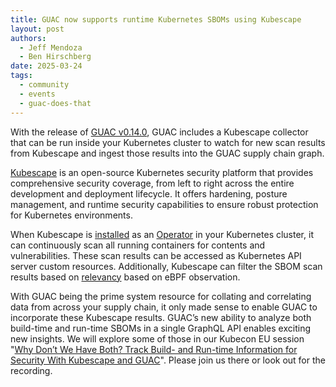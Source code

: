 ```yaml
---
title: GUAC now supports runtime Kubernetes SBOMs using Kubescape
layout: post
authors:
  - Jeff Mendoza
  - Ben Hirschberg
date: 2025-03-24
tags:
  - community
  - events
  - guac-does-that
---
```


With the release of [GUAC
v0.14.0](https://github.com/guacsec/guac/releases/tag/v0.14.0), GUAC includes a
Kubescape collector that can be run inside your Kubernetes cluster to watch for
new scan results from Kubescape and ingest those results into the GUAC supply
chain graph.

[Kubescape](https://kubescape.io/) is an open-source Kubernetes security
platform that provides comprehensive security coverage, from left to right
across the entire development and deployment lifecycle. It offers hardening,
posture management, and runtime security capabilities to ensure robust
protection for Kubernetes environments.

When Kubescape is [installed](https://kubescape.io/docs/install-operator/) as
an [Operator](https://kubernetes.io/docs/concepts/extend-kubernetes/operator/)
in your Kubernetes cluster, it can continuously scan all running containers for
contents and vulnerabilities. These scan results can be accessed as Kubernetes
API server custom resources. Additionally, Kubescape can filter the SBOM scan
results based on [relevancy](https://kubescape.io/docs/operator/relevancy/)
based on eBPF observation.

With GUAC being the prime system resource for collating and correlating data
from across your supply chain, it only made sense to enable GUAC to incorporate
these Kubescape results. GUAC’s new ability to analyze both build-time and
run-time SBOMs in a single GraphQL API enables exciting new insights. We will
explore some of those in our Kubecon EU session "[Why Don’t We Have Both? Track
Build- and Run-time Information for Security With Kubescape and
GUAC](https://kccnceu2025.sched.com/event/1tx7x/why-dont-we-have-both-track-build-and-run-time-information-for-security-with-kubescape-and-guac-jeff-mendoza-kusari-ben-hirschberg-armo)". Please
join us there or look out for the recording.
